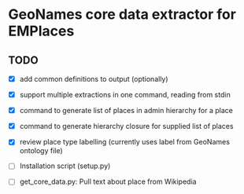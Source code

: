 # GeoNames core data extractor for EMPlaces

## TODO

- [x] add common definitions to output (optionally)
- [x] support multiple extractions in one command, reading from stdin
- [x] command to generate list of places in admin hierarchy for a place
- [x] command to generate hierarchy closure for supplied list of places
- [x] review place type labelling (currently uses label from GeoNames ontology file)
- [ ] Installation script (setup.py)

- [ ] get_core_data.py:  Pull text about place from Wikipedia


